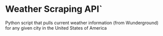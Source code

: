 # Weather Scraping API`
Python script that pulls current weather information (from Wunderground) for any given city in the United States of America 

